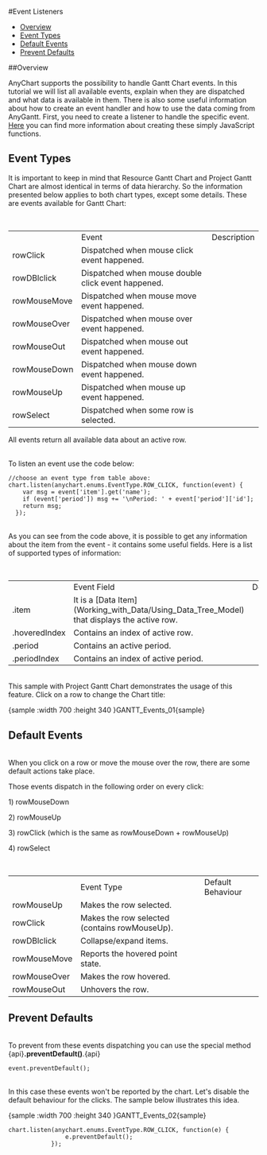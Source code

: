 #Event Listeners

* [Overview](#overview)
* [Event Types](#event_types)
* [Default Events](#default_events)
* [Prevent Defaults](#prevent_defaults)

##Overview

AnyChart supports the possibility to handle Gantt Chart events. In this tutorial we will list all available events, 
explain when they are dispatched and what data is available in them. There is also some useful information about how to create an
event handler and how to use the data coming from AnyGantt. First, you need to create a listener to handle the specific event. [Here](Common_Settings/Event_Listeners#listener_types) 
you can find more information about creating these simply JavaScript functions.

## Event Types

It is important to keep in mind that Resource Gantt Chart and Project Gantt Chart are almost identical in terms of data hierarchy. 
So the information presented below applies to both chart types, except some details.
These are events available for Gantt Chart:

<br><table>
<tbody>
<th>
<td>Event</td>
<td>Description</td>
</th>
<tr>
<td>rowClick</td>
<td>Dispatched when mouse click event happened. </td>
</tr>
<tr>
<td>rowDBlclick</td>
<td>Dispatched when mouse double click event happened.</td>
</tr>
<tr>
<td>rowMouseMove</td>
<td>Dispatched when mouse move event happened.</td>
</tr>
<tr>
<td>rowMouseOver</td>
<td>Dispatched when mouse over event happened.</td>
</tr>
<tr>
<td>rowMouseOut</td>
<td>Dispatched when mouse out event happened.</td>
</tr>
<tr>
<td>rowMouseDown</td>
<td>Dispatched when mouse down event happened.</td>
</tr>
<tr>
<td>rowMouseUp</td>
<td>Dispatched when mouse up event happened.</td>
</tr>
<tr>
<td>rowSelect</td>
<td>Dispatched when some row is selected.</td>
</tr>
</tbody>
</table>

All events return all available data about an active row.

<br>To listen an event use the code below:

```
//choose an event type from table above:
chart.listen(anychart.enums.EventType.ROW_CLICK, function(event) {
    var msg = event['item'].get('name');
    if (event['period']) msg += '\nPeriod: ' + event['period']['id'];
    return msg;
  });
```

<br>As you can see from the code above, it is possible to get any information about the item from the event - it contains some useful fields. Here is a list of supported types of information:

<br><table>
<tbody>
<th>
<td>Event Field</td>
<td>Description</td>
</th>
<tr>
<td>.item</td>
<td>It is a [Data Item](Working_with_Data/Using_Data_Tree_Model) that displays the active row.</td>
</tr>
<tr>
<td>.hoveredIndex</td>
<td>Contains an index of active row.</td>
</tr>
<tr>
<td>.period</td>
<td>Contains an active period.</td>
</tr>
<tr>
<td>.periodIndex</td>
<td>Contains an index of active period.</td>
</tr>
<tr>
</tbody>
</table>

<br>This sample with Project Gantt Chart demonstrates the usage of this feature. Click on a row to change the Chart title:

{sample :width 700 :height 340 }GANTT\_Events\_01{sample}

## Default Events

<br>When you click on a row or move the mouse over the row, there are some default actions take place. 

Those events dispatch in the following order on every click:
<p>1) rowMouseDown</p>
<p>2) rowMouseUp </p>
<p>3) rowClick (which is the same as rowMouseDown + rowMouseUp) </p>
<p>4) rowSelect </p>

<br>
<table>
<tbody>

<th>
<td>Event Type</td>
<td>Default Behaviour</td>
</th>

<tr>
<td>rowMouseUp</td>
<td>Makes the row selected.</td>
</tr>

<tr>
<td>rowClick</td>
<td>Makes the row selected (contains rowMouseUp).</td>
</tr>

<tr>
<td>rowDBlclick</td>
<td>Сollapse/expand items.</td>
</tr>

<tr>
<td>rowMouseMove</td>
<td>Reports the hovered point state.</td>
</tr>

<tr>
<td>rowMouseOver</td>
<td>Makes the row hovered.</td>
</tr>

<tr>
<td>rowMouseOut</td>
<td>Unhovers the row.</td>
</tr>

</tbody>
</table>

## Prevent Defaults

<br>To prevent from these events dispatching you can use the special method {api}**.preventDefault()**.{api}

```
event.preventDefault();
```

<br>In this case these events won't be reported by the chart. Let's disable the default behaviour for the clicks. The sample below illustrates this idea.

{sample :width 700 :height 340 }GANTT\_Events\_02{sample}
```
chart.listen(anychart.enums.EventType.ROW_CLICK, function(e) {
                e.preventDefault();
            });
```


